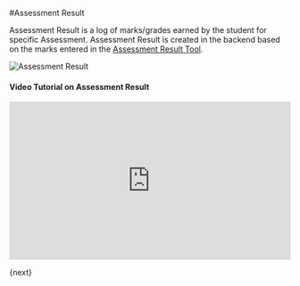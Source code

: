 #Assessment Result

Assessment Result is a log of marks/grades earned by the student for specific Assessment. Assessment Result is created in the backend based on the marks entered in the [Assessment Result Tool](/docs/user/manual/en/education/assessment/assessment_result_tool.html).

<img class="screenshot" alt="Assessment Result" src="/docs/assets/img/education/assessment/assessment-result.png">

#### Video Tutorial on Assessment Result 


<div>
    <style>.embed-container { position: relative; padding-bottom: 56.25%; height: 0; overflow: hidden; max-width: 100%; } .embed-container iframe, .embed-container object, .embed-container embed { position: absolute; top: 0; left: 0; width: 100%; height: 100%; }
    </style>
    <div class='embed-container'>
        <iframe src='https://www.youtube.com/embed/U8ZRB8CM-UM?end=89' frameborder='0' allowfullscreen>
        </iframe>
    </div>
</div>

{next}